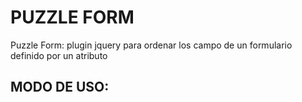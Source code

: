 PUZZLE FORM
===========

Puzzle Form: plugin jquery para ordenar los campo de un formulario definido por un atributo

MODO DE USO:
------------
